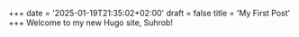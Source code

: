 +++
date = '2025-01-19T21:35:02+02:00'
draft = false
title = 'My First Post'
+++
Welcome to my new Hugo site, Suhrob!

